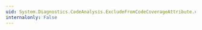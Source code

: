 ```yaml
---
uid: System.Diagnostics.CodeAnalysis.ExcludeFromCodeCoverageAttribute.#ctor
internalonly: False
---
```

